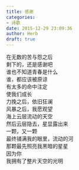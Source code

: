 ```yaml
---  
title: 感谢  
categories:  
- 诗歌  
date: 2015-12-29 23:09:36  
author: Herb  
draft: true
---  
```

在无数的苦与怨之后  
剩下的，还是感谢吧  
谁也不知道青春是什么  
谁，都应该被原谅  
有太多的命中注定  
使我们成长    
力挽之后，依旧狂澜  
风暴之后，我愿观望  
海上云层流动的天空  
然后云层隐去，星显露出来  
一颗，又一颗  
最终铺满我的眼里，流动的河    
那颗最先照亮我黑暗的星星  
因为你  
我拥有了整片天空的光明